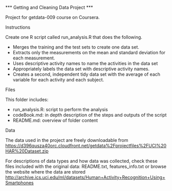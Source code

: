 *** Getting and Cleaning Data Project ***

Project for getdata-009 course on Coursera.

Instructions

Create one R script called run_analysis.R that does the following.
- Merges the training and the test sets to create one data set.
- Extracts only the measurements on the mean and standard deviation for each measurement.
- Uses descriptive activity names to name the activities in the data set
- Appropriately labels the data set with descriptive activity names.
- Creates a second, independent tidy data set with the average of each variable for each activity and each subject.

Files

This folder includes:
- run_analysis.R: script to perform the analysis
- codeBook.md:    in depth description of the steps and outputs of the script
- README.md:      overview of folder content

Data

The data used in the project are freely downloadable from https://d396qusza40orc.cloudfront.net/getdata%2Fprojectfiles%2FUCI%20HAR%20Dataset.zip 

For descriptions of data types and how data was collected, check these files included with the original data: README.txt, features_info.txt or browse the website where the data are stored http://archive.ics.uci.edu/ml/datasets/Human+Activity+Recognition+Using+Smartphones  